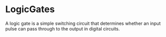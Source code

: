 # LogicGates
A logic gate is a simple switching circuit that determines whether an input pulse can pass through to the output in digital circuits.
